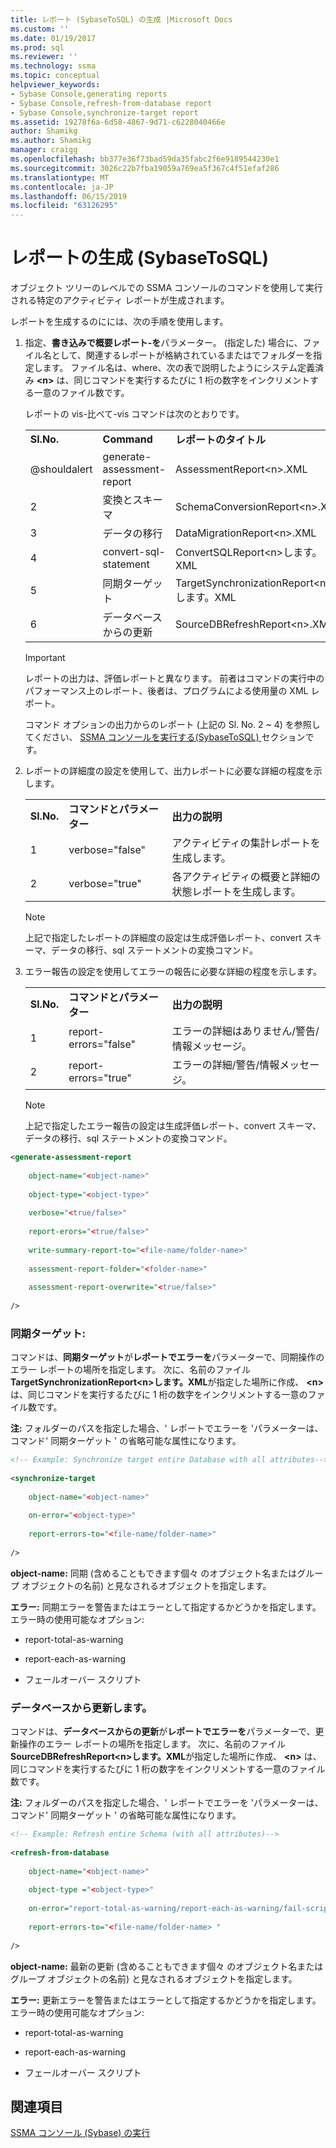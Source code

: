 ```yaml
---
title: レポート (SybaseToSQL) の生成 |Microsoft Docs
ms.custom: ''
ms.date: 01/19/2017
ms.prod: sql
ms.reviewer: ''
ms.technology: ssma
ms.topic: conceptual
helpviewer_keywords:
- Sybase Console,generating reports
- Sybase Console,refresh-from-database report
- Sybase Console,synchronize-target report
ms.assetid: 19278f6a-6d58-4867-9d71-c6228040466e
author: Shamikg
ms.author: Shamikg
manager: craigg
ms.openlocfilehash: bb377e36f73bad59da35fabc2f6e9189544230e1
ms.sourcegitcommit: 3026c22b7fba19059a769ea5f367c4f51efaf286
ms.translationtype: MT
ms.contentlocale: ja-JP
ms.lasthandoff: 06/15/2019
ms.locfileid: "63126295"
---
```

# <a name="generating-reports-sybasetosql"></a>レポートの生成 (SybaseToSQL)
オブジェクト ツリーのレベルでの SSMA コンソールのコマンドを使用して実行される特定のアクティビティ レポートが生成されます。  
  
レポートを生成するのにには、次の手順を使用します。  
  
1.  指定、**書き込みで概要レポート-を**パラメーター。 (指定した) 場合に、ファイル名として、関連するレポートが格納されているまたはでフォルダーを指定します。 ファイル名は、where、次の表で説明したようにシステム定義済み **&lt;n&gt;** は、同じコマンドを実行するたびに 1 桁の数字をインクリメントする一意のファイル数です。  
  
    レポートの vis-比べて-vis コマンドは次のとおりです。  
  
    ||||  
    |-|-|-|  
    |**Sl.No.**|**Command**|**レポートのタイトル**|  
    |@shouldalert|generate-assessment-report|AssessmentReport&lt;n&gt;.XML|  
    |2|変換とスキーマ|SchemaConversionReport&lt;n&gt;.XML|  
    |3|データの移行|DataMigrationReport&lt;n&gt;.XML|  
    |4|convert-sql-statement|ConvertSQLReport&lt;n&gt;します。XML|  
    |5|同期ターゲット|TargetSynchronizationReport&lt;n&gt;します。XML|  
    |6|データベースからの更新|SourceDBRefreshReport&lt;n&gt;.XML|  
  
    > [!IMPORTANT]  
    > レポートの出力は、評価レポートと異なります。 前者はコマンドの実行中のパフォーマンス上のレポート、後者は、プログラムによる使用量の XML レポート。  
  
    コマンド オプションの出力からのレポート (上記の Sl. No. 2 ~ 4) を参照してください、 [SSMA コンソールを実行する&#40;SybaseToSQL&#41; ](../../ssma/sybase/executing-the-ssma-console-sybasetosql.md)セクションです。  
  
2.  レポートの詳細度の設定を使用して、出力レポートに必要な詳細の程度を示します。  
  
    ||||  
    |-|-|-|  
    |**Sl.No.**|**コマンドとパラメーター**|**出力の説明**|  
    |1|verbose="false"|アクティビティの集計レポートを生成します。|  
    |2|verbose="true"|各アクティビティの概要と詳細の状態レポートを生成します。|  
  
    > [!NOTE]  
    > 上記で指定したレポートの詳細度の設定は生成評価レポート、convert スキーマ、データの移行、sql ステートメントの変換コマンド。  
  
3.  エラー報告の設定を使用してエラーの報告に必要な詳細の程度を示します。  
  
    ||||  
    |-|-|-|  
    |**Sl.No.**|**コマンドとパラメーター**|**出力の説明**|  
    |1|report-errors="false"|エラーの詳細はありません/警告/情報メッセージ。|  
    |2|report-errors="true"|エラーの詳細/警告/情報メッセージ。|  
  
    > [!NOTE]  
    > 上記で指定したエラー報告の設定は生成評価レポート、convert スキーマ、データの移行、sql ステートメントの変換コマンド。  
  
```xml  
<generate-assessment-report  
  
    object-name="<object-name>"  
  
    object-type="<object-type>"  
  
    verbose="<true/false>"  
  
    report-erors="<true/false>"  
  
    write-summary-report-to="<file-name/folder-name>"  
  
    assessment-report-folder="<folder-name>"  
  
    assessment-report-overwrite="<true/false>"  
  
/>  
```  
  
### <a name="synchronize-target"></a>同期ターゲット:  
コマンドは、**同期ターゲット**が**レポートでエラーを**パラメーターで、同期操作のエラー レポートの場所を指定します。 次に、名前のファイル**TargetSynchronizationReport&lt;n&gt;します。XML**が指定した場所に作成、 **&lt;n&gt;** は、同じコマンドを実行するたびに 1 桁の数字をインクリメントする一意のファイル数です。  
  
**注:** フォルダーのパスを指定した場合、' レポートでエラーを 'パラメーターは、コマンド' 同期ターゲット ' の省略可能な属性になります。  
  
```xml  
<!-- Example: Synchronize target entire Database with all attributes-->  
  
<synchronize-target  
  
    object-name="<object-name>"  
  
    on-error="<object-type>"  
  
    report-errors-to="<file-name/folder-name>"  
  
/>  
```  
**object-name:** 同期 (含めることもできます個々 のオブジェクト名またはグループ オブジェクトの名前) と見なされるオブジェクトを指定します。  
  
**エラー:** 同期エラーを警告またはエラーとして指定するかどうかを指定します。 エラー時の使用可能なオプション:  
  
-   report-total-as-warning  
  
-   report-each-as-warning  
  
-   フェールオーバー スクリプト  
  
### <a name="refresh-from-database"></a>データベースから更新します。  
コマンドは、**データベースからの更新**が**レポートでエラーを**パラメーターで、更新操作のエラー レポートの場所を指定します。 次に、名前のファイル**SourceDBRefreshReport&lt;n&gt;します。XML**が指定した場所に作成、 **&lt;n&gt;** は、同じコマンドを実行するたびに 1 桁の数字をインクリメントする一意のファイル数です。  
  
**注:** フォルダーのパスを指定した場合、' レポートでエラーを 'パラメーターは、コマンド' 同期ターゲット ' の省略可能な属性になります。  
  
```xml  
<!-- Example: Refresh entire Schema (with all attributes)-->  
  
<refresh-from-database  
  
    object-name="<object-name>"  
  
    object-type ="<object-type>"  
  
    on-error="report-total-as-warning/report-each-as-warning/fail-script"  
  
    report-errors-to="<file-name/folder-name> "  
  
/>  
```  
**object-name:** 最新の更新 (含めることもできます個々 のオブジェクト名またはグループ オブジェクトの名前) と見なされるオブジェクトを指定します。  
  
**エラー:** 更新エラーを警告またはエラーとして指定するかどうかを指定します。 エラー時の使用可能なオプション:  
  
-   report-total-as-warning  
  
-   report-each-as-warning  
  
-   フェールオーバー スクリプト  
  
## <a name="see-also"></a>関連項目  
[SSMA コンソール (Sybase) の実行](https://msdn.microsoft.com/ea8950b7-fabc-4aa4-89f8-9573a2617d70)  
  
